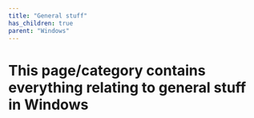 ```yaml
---
title: "General stuff"
has_children: true
parent: "Windows"
---
```


# This page/category contains everything relating to general stuff in Windows
 
